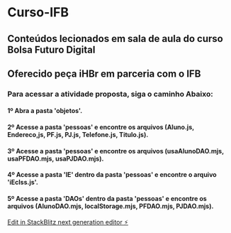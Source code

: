 # Curso-IFB

## Conteúdos lecionados em sala de aula do curso Bolsa Futuro Digital
## Oferecido peça iHBr em parceria com o IFB


### Para acessar a atividade proposta, siga o caminho Abaixo:
#### 1º Abra a pasta 'objetos'.
#### 2º Acesse a pasta 'pessoas' e encontre os arquivos (Aluno.js, Endereco,js, PF.js, PJ.js, Telefone.js, Titulo.js).
#### 3º Acesse a pasta 'pessoas' e encontre os arquivos (usaAlunoDAO.mjs, usaPFDAO.mjs, usaPJDAO.mjs).
#### 4º Acesse a pasta 'IE' dentro da pasta 'pessoas' e encontre o arquivo 'iEclss.js'.
#### 5º Acesse a pasta 'DAOs' dentro da pasta 'pessoas' e encontre os arquivos (AlunoDAO.mjs, localStorage.mjs, PFDAO.mjs, PJDAO.mjs).



[Edit in StackBlitz next generation editor ⚡️](https://stackblitz.com/~/github.com/Emersontlsd/Curso-IFB)


